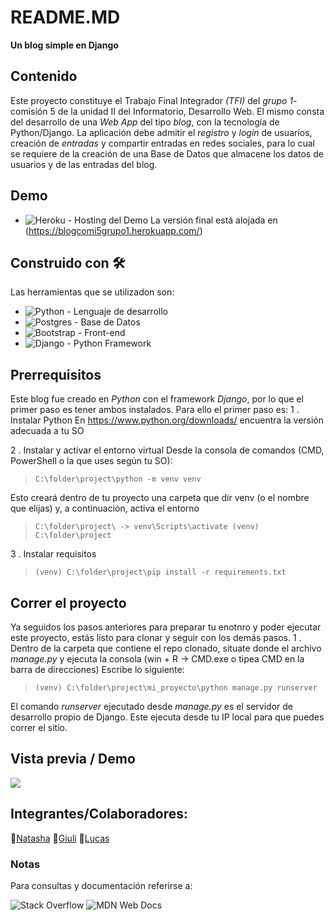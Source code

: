 # README.MD
**Un blog simple en Django**

## Contenido
Este proyecto constituye el Trabajo Final Integrador _(TFI)_ del _grupo 1_-comisión 5 de la unidad II del Informatorio, Desarrollo Web.  El mismo consta del desarrollo de una _Web App_ del tipo _blog_, con la tecnología de Python/Django. 
La aplicación debe admitir el _registro_ y _login_ de usuarios, creación de _entradas_  y compartir entradas en redes sociales, para lo cual se requiere de la creación de una Base de Datos que almacene los datos de usuarios y de las entradas del blog.

## Demo
* ![Heroku](https://img.shields.io/badge/heroku-%23430098.svg?style=for-the-badge&logo=heroku&logoColor=white) - Hosting del Demo
La versión final está alojada en (https://blogcomi5grupo1.herokuapp.com/)

## Construido con 🛠️
Las herramientas que se utilizadon son:

* ![Python](https://img.shields.io/badge/python-3670A0?style=for-the-badge&logo=python&logoColor=ffdd54) - Lenguaje de desarrollo
* ![Postgres](https://img.shields.io/badge/postgres-%23316192.svg?style=for-the-badge&logo=postgresql&logoColor=white) - Base de Datos
* ![Bootstrap](https://img.shields.io/badge/bootstrap-%23563D7C.svg?style=for-the-badge&logo=bootstrap&logoColor=white) - Front-end
* ![Django](https://img.shields.io/badge/django-%23092E20.svg?style=for-the-badge&logo=django&logoColor=white) - Python Framework

## Prerrequisitos
Este blog fue creado en _Python_ con el framework _Django_, por lo que el primer paso es tener ambos instalados.
Para ello el primer paso es:
1 . Instalar Python
En https://www.python.org/downloads/ encuentra la versión adecuada a tu SO

2 . Instalar y activar el entorno virtual
Desde la consola de comandos (CMD, PowerShell o la que uses según tu SO):

>``C:\folder\project\python -m venv venv``

Esto creará dentro de tu proyecto una carpeta que dir venv (o el nombre que elijas) y, a continuación, activa el entorno

>``C:\folder\project\ -> venv\Scripts\activate
>(venv) C:\folder\project``

3 . Instalar requisitos

>``(venv) C:\folder\project\pip install -r requirements.txt``

## Correr el proyecto
Ya seguidos los pasos anteriores para preparar tu enotnro y poder ejecutar este proyecto, estás listo para clonar y seguir con los demás pasos.
1 . Dentro de la carpeta que contiene el repo clonado, situate donde el archivo _manage.py_ y ejecuta la consola (win + R -> CMD.exe o tipea CMD en la barra de direcciones)
Escribe lo siguiente:

>``(venv) C:\folder\project\mi_proyecto\python manage.py runserver``

El comando _runserver_ ejecutado desde _manage.py_ es el servidor de desarrollo propio de Django. Este ejecuta desde tu IP local para que puedes correr el sitio.

## Vista previa / Demo
![](https://github.com/natanatalina/mi_proyecto/blob/master/screenshotdemo.jpeg)


## Integrantes/Colaboradores:

:girl:[Natasha](https://github.com/natanatalina)
:girl:[Giuli](https://github.com/GiulianaBonzi)
:boy:[Lucas](https://github.com/lucasexrojas)

### Notas
Para consultas y documentación referirse a:

![Stack Overflow](https://img.shields.io/badge/-Stackoverflow-FE7A16?style=for-the-badge&logo=stack-overflow&logoColor=white)
![MDN Web Docs](https://img.shields.io/badge/MDN_Web_Docs-black?style=for-the-badge&logo=mdnwebdocs&logoColor=white)
